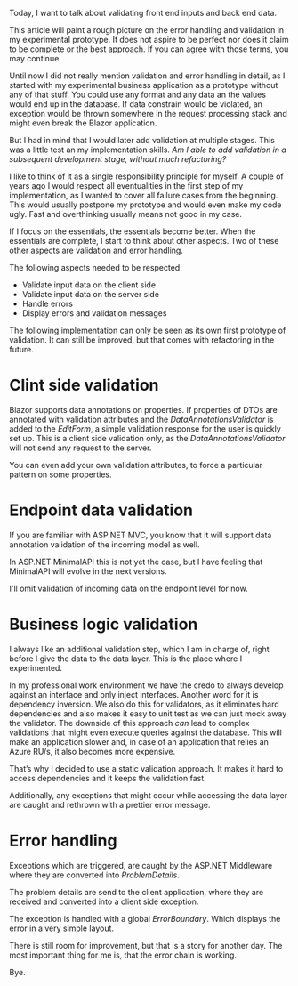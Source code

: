 Today, I want to talk about validating front end inputs and back end data.

This article will paint a rough picture on the error handling and validation in my experimental prototype. It does not aspire to be perfect nor does it claim to be complete or the best approach. If you can agree with those terms, you may continue.

Until now I did not really mention validation and error handling in detail, as I started with my experimental business application as a prototype without any of that stuff. You could use any format and any data an the values would end up in the database. If data constrain would be violated, an exception would be thrown somewhere in the request processing stack and might even break the Blazor application.

But I had in mind that I would later add validation at multiple stages. This was a little test an my implementation skills. *Am I able to add validation in a subsequent development stage, without much refactoring?*

I like to think of it as a single responsibility principle for myself. A couple of years ago I would respect all eventualities in the first step of my implementation, as I wanted to cover all failure cases from the beginning. This would usually postpone my prototype and would even make my code ugly. Fast and overthinking usually means not good in my case.

If I focus on the essentials, the essentials become better. When the essentials are complete, I start to think about other aspects. Two of these other aspects are validation and error handling.

The following aspects needed to be respected:

* Validate input data on the client side
* Validate input data on the server side
* Handle errors
* Display errors and validation messages

The following implementation can only be seen as its own first prototype of validation. It can still be improved, but that comes with refactoring in the future.

# Clint side validation

Blazor supports data annotations on properties. If properties of DTOs are annotated with validation attributes and the *DataAnnotationsValidator* is added to the *EditForm*, a simple validation response for the user is quickly set up. This is a client side validation only, as the *DataAnnotationsValidator* will not send any request to the server. 

You can even add your own validation attributes, to force a particular pattern on some properties.

# Endpoint data validation

If you are familiar with ASP.NET MVC, you know that it will support data annotation validation of the incoming model as well.

In ASP.NET MinimalAPI this is not yet the case, but I have feeling that MinimalAPI will evolve in the next versions. 

I'll omit validation of incoming data on the endpoint level for now.

# Business logic validation
 
I always like an additional validation step, which I am in charge of, right before I give the data to the data layer. This is the place where I experimented.

In my professional work environment we have the credo to always develop against an interface and only inject interfaces. Another word for it is dependency inversion. We also do this for validators, as it eliminates hard dependencies and also makes it easy to unit test as we can just mock away the validator. The downside of this approach *can* lead to complex validations that might even execute queries against the database. This will make an application slower and, in case of an application that relies an Azure RU/s, it also becomes more expensive.

That’s why I decided to use a static validation approach. It makes it hard to access dependencies and it keeps the validation fast.

Additionally, any exceptions that might occur while accessing the data layer are caught and rethrown with a prettier error message. 

# Error handling

Exceptions which are triggered, are caught by the ASP.NET Middleware where they are converted into *ProblemDetails*. 

The problem details are send to the client application, where they are received and converted into a client side exception.

The exception is handled with a global *ErrorBoundary*. Which displays the error in a very simple layout.

There is still room for improvement, but that is a story for another day. The most important thing for me is, that the error chain is working.

Bye.